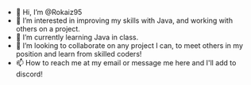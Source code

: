 - 👋 Hi, I’m @Rokaiz95
- 👀 I’m interested in improving my skills with Java, and working with others on a project.
- 🌱 I’m currently learning Java in class.
- 💞️ I’m looking to collaborate on any project I can, to meet others in my position and learn from skilled coders!
- 📫 How to reach me at my email or message me here and I'll add to discord!

<!---
Rokaiz95/Rokaiz95 is a ✨ special ✨ repository because its `README.md` (this file) appears on your GitHub profile.
You can click the Preview link to take a look at your changes.
--->
